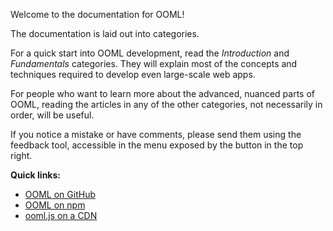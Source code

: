 Welcome to the documentation for OOML!

The documentation is laid out into categories.

For a quick start into OOML development, read the *Introduction* and *Fundamentals* categories. They will explain most of the concepts and techniques required to develop even large-scale web apps.

For people who want to learn more about the advanced, nuanced parts of OOML, reading the articles in any of the other categories, not necessarily in order, will be useful.

If you notice a mistake or have comments, please send them using the feedback tool, accessible in the menu exposed by the button in the top right.

**Quick links:**

- [OOML on GitHub](https://github.com/lerouche/ooml)
- [OOML on npm](https://www.npmjs.com/package/ooml)
- [ooml.js on a CDN](https://wilsonl.in/ooml.js)
